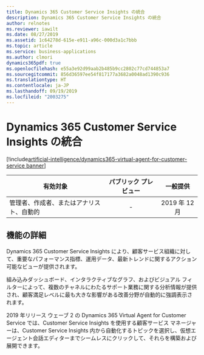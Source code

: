 ```yaml
---
title: Dynamics 365 Customer Service Insights の統合
description: Dynamics 365 Customer Service Insights の統合
author: relnotes
ms.reviewer: iawilt
ms.date: 08/27/2019
ms.assetid: 1c64278d-615e-e911-a96c-000d3a1c7bbb
ms.topic: article
ms.service: business-applications
ms.author: clmori
dynamics365pdf: true
ms.openlocfilehash: e55a3e92d99aab2b485b9cc2802c77cd744853a7
ms.sourcegitcommit: 856d36597ee54f817177a3682a0048ad1390c936
ms.translationtype: HT
ms.contentlocale: ja-JP
ms.lasthandoff: 09/19/2019
ms.locfileid: "2003275"
---
```

# <a name="integration-with-dynamics-365-customer-service-insights"></a>Dynamics 365 Customer Service Insights の統合
[!include[artificial-intelligence/dynamics365-virtual-agent-for-customer-service banner](../includes/artificial-intelligence/dynamics365-virtual-agent-for-customer-service.md)]

| 有効対象    |  パブリック プレビュー | 一般提供 | 
| ---------- | :----------: |:----------: |
|管理者、作成者、またはアナリスト、自動的|-| 2019 年 12 月|






## <a name="feature-details"></a>機能の詳細
<!--feature detail start -->
Dynamics 365 Customer Service Insights により、顧客サービス組織に対して、重要なパフォーマンス指標、運用データ、最新トレンドに関するアクション可能なビューが提供されます。 
 
組み込みダッシュボード、インタラクティブなグラフ、およびビジュアル フィルターによって、複数のチャネルにわたるサポート業務に関する分析情報が提供され、顧客満足レベルに最も大きな影響がある改善分野が自動的に強調表示されます。
 
2019 年リリース ウェーブ 2 の Dynamics 365 Virtual Agent for Customer Service では、Customer Service Insights を使用する顧客サービス マネージャーは、Customer Service Insights 内から自動化するトピックを選択し、仮想エージェント会話エディターまでシームレスにクリックして、それらを構築および展開できます。 

<!--
 ![](media/integration-dynamics365-customer-service-insights-1.png "") --><!-- Picture 1746698844 -->
<!--feature detail end -->











